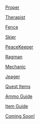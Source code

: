 <html lang="en">
<head>
    <meta charset="UTF-8">
    <meta name="viewport" content="width=device-width, initial-scale=1.0">
</head>
<body>
    <div>
        <p><a href="Proper.html">Proper</a></p>
        <p><a href="Therapist.html">Therapist</a></p>
        <p><a href="Fence.html">Fence</a></p>
        <p><a href="Skier.html">Skier</a></p>
        <p><a href="PeaceKeeper.html">PeaceKeeper</a></p>
        <p><a href="Ragman.html">Ragman</a></p>
        <p><a href="Mechanic.html">Mechanic</a></p>
        <p><a href="Jeager.html">Jeager</a></p>
        <p><a href="Quest.html">Quest Items</a></p>
        <p><a href="Ammo.html">Ammo Guide</a></p>
        <p><a href="Item.html">Item Guide</a></p>
        <p><a href="#">Coming Soon!</a></p>
    </div>
</body>
</html>
